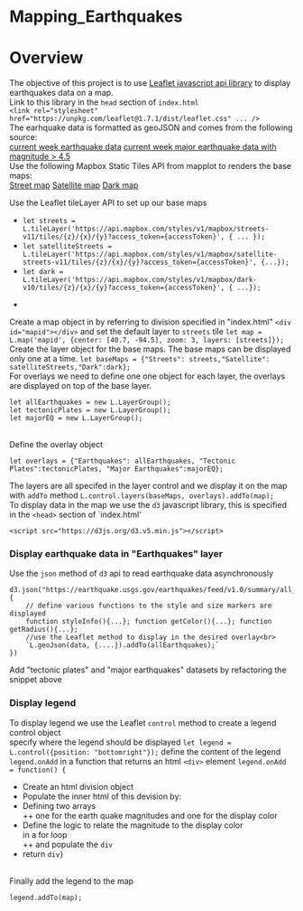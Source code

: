 # Mapping_Earthquakes
# Overview
The objective of this project is to use [Leaflet javascript api library]("https://unpkg.com/leaflet@1.7.1/dist/leaflet.css") to display earthquakes data on a map.<br>
Link to this library in the `head` section of `index.html`<br>
`<link rel="stylesheet" href="https://unpkg.com/leaflet@1.7.1/dist/leaflet.css" ... />`<br> 
The earhquake data is formatted as geoJSON and comes from the following source:<br>
[current week earthquake data](https://earthquake.usgs.gov/earthquakes/feed/v1.0/summary/all_week.geojson)
[current week major earthquake data with magnitude > 4.5 ](https://earthquake.usgs.gov/earthquakes/feed/v1.0/summary/4.5_week.geojson)
<br>Use the following Mapbox Static Tiles API from mapplot to renders the base maps:<br>
[Street map](https://api.mapbox.com/styles/v1/mapbox/streets-v11.html?title=true&access_token=pk.eyJ1IjoibWFwYm94IiwiYSI6ImNpejY4NDg1bDA1cjYzM280NHJ5NzlvNDMifQ.d6e-nNyBDtmQCVwVNivz7A#2/0.0/0.0)
[Satellite map](https://api.mapbox.com/styles/v1/mapbox/satellite-streets-v11.html?title=true&access_token=pk.eyJ1IjoibWFwYm94IiwiYSI6ImNpejY4NDg1bDA1cjYzM280NHJ5NzlvNDMifQ.d6e-nNyBDtmQCVwVNivz7A#2/0.0/0.0)
[Dark map](https://api.mapbox.com/styles/v1/mapbox/dark-v10.html?title=true&access_token=pk.eyJ1IjoibWFwYm94IiwiYSI6ImNpejY4NDg1bDA1cjYzM280NHJ5NzlvNDMifQ.d6e-nNyBDtmQCVwVNivz7A#2/0.0/0.0)

Use the Leaflet tileLayer API to set up our base maps<br>
* `let streets = L.tileLayer('https://api.mapbox.com/styles/v1/mapbox/streets-v11/tiles/{z}/{x}/{y}?access_token={accessToken}', { ... });`
* `let satelliteStreets = L.tileLayer('https://api.mapbox.com/styles/v1/mapbox/satellite-streets-v11/tiles/{z}/{x}/{y}?access_token={accessToken}', {...});`
* `let dark = L.tileLayer('https://api.mapbox.com/styles/v1/mapbox/dark-v10/tiles/{z}/{x}/{y}?access_token={accessToken}', { ...});`
-
Create a map object in by referring to division specified in "index.html"
`<div id="mapid"></div>`
and set the default layer to `streets` tile
`let map = L.map('mapid', {center: [40.7, -94.5], zoom: 3, layers: [streets]});`
Create the layer object for the base maps. The base maps can be displayed only one at a time.
`let baseMaps = {"Streets": streets,"Satellite": satelliteStreets,"Dark":dark};`<br>
For overlays we need to define one one object for each layer, the overlays are displayed on top of the base layer.<br>
```
let allEarthquakes = new L.LayerGroup();
let tectonicPlates = new L.LayerGroup();
let majorEQ = new L.LayerGroup();
```
<br>
Define the overlay object

```
let overlays = {"Earthquakes": allEarthquakes, "Tectonic Plates":tectonicPlates, "Major Earthquakes":majorEQ};
```
The layers are all specifed in the layer control and we display it on the map with `addTo` method
`L.control.layers(baseMaps, overlays).addTo(map);`<br>
To display data in the map we use the `d3` javascript library, this is specified in the `<head>` section of `index.html'

`<script src="https://d3js.org/d3.v5.min.js"></script>`<br>
### Display earthquake data in "Earthquakes" layer
Use the `json` method of `d3` api to read earthquake data asynchronously

```
d3.json("https://earthquake.usgs.gov/earthquakes/feed/v1.0/summary/all_week.geojson").then(function(data) {
    // define various functions to the style and size markers are displayed
    function styleInfo(){...}; function getColor(){...}; function getRadius(){...};
    //use the Leaflet method to display in the desired overlay<br>
    `L.geoJson(data, {....}).addTo(allEarthquakes);`
})
```
Add "tectonic plates" and "major earthquakes" datasets by refactoring the snippet above
### Display legend
To display legend we use the Leaflet `control` method to create a legend control object<br>
specify where the legend should be displayed
`let legend = L.control({position: "bottomright"});`
define the content of the legend `legend.onAdd` in a function that returns an html `<div>` element
`legend.onAdd = function() {`<br>
+ Create an html division object<br>
+ Populate the inner html of this devision by:<br>
+ Defining two arrays<br>
++ one for the earth quake magnitudes and one for the display color<br>
+ Define the logic to relate the magnitude to the display color<br> in a for loop<br>
++ and populate the `div`<br>
+ return `div}` <br>

<br>
Finally add the legend to the map

`legend.addTo(map);`
